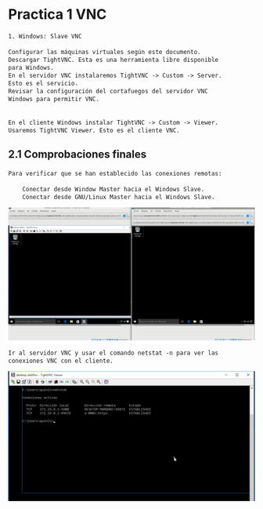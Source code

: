 # Practica 1 VNC

    1. Windows: Slave VNC

    Configurar las máquinas virtuales según este documento.
    Descargar TightVNC. Esta es una herramienta libre disponible
    para Windows.
    En el servidor VNC instalaremos TightVNC -> Custom -> Server.
    Esto es el servicio.
    Revisar la configuración del cortafuegos del servidor VNC
    Windows para permitir VNC.


    En el cliente Windows instalar TightVNC -> Custom -> Viewer.
    Usaremos TightVNC Viewer. Esto es el cliente VNC.

## 2.1 Comprobaciones finales

    Para verificar que se han establecido las conexiones remotas:

        Conectar desde Window Master hacia el Windows Slave.
        Conectar desde GNU/Linux Master hacia el Windows Slave.
![](imagen02.png)

    Ir al servidor VNC y usar el comando netstat -n para ver las
    conexiones VNC con el cliente.

![](imagen03.png)
